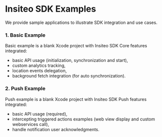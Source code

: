 # Insiteo SDK Examples

We provide sample applications to illustrate SDK integration and use cases.

### 1. Basic Example

Basic example is a blank Xcode project with Insiteo SDK Core features integrated:

- basic API usage (initialization, synchronization and start), 
- custom analytics tracking,
- location events delegation,
- background fetch integration (for auto synchronization).

### 2. Push Example

Push example is a blank Xcode project with Insiteo SDK Push features integrated:

- basic API usage (required),
- intercepting triggered actions examples (web view display and custom webservices call),
- handle notification user acknowledgments.